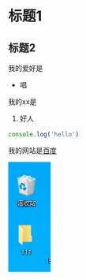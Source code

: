 # 标题1
## 标题2

我的爱好是

* 唱

我的xx是
1. 好人

```javascript
console.log('hello')
```
我的网站是[百度](https://baidu.com)

![这是一张图片](1.PNG)